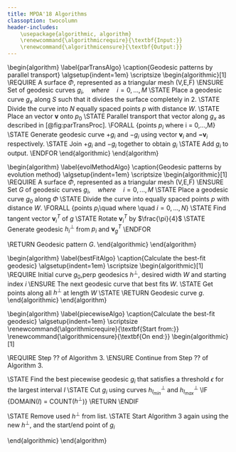 ```yaml
---
title: MPDA'18 Algorithms
classoption: twocolumn
header-includes:
    \usepackage{algorithmic, algorithm}
    \renewcommand{\algorithmicrequire}{\textbf{Input:}}
    \renewcommand{\algorithmicensure}{\textbf{Output:}}
---
```


\begin{algorithm}
\label{parTransAlgo}
\caption{Geodesic patterns by parallel transport}
\algsetup{indent=1em}
\scriptsize
\begin{algorithmic}[1]
\REQUIRE A surface $\Phi$, represented as a triangular mesh (V,E,F)
\ENSURE Set of geodesic curves $g_i,\quad where \quad i=0,...,M$
\STATE Place a geodesic curve $g_x$ along $S$ such that it divides the surface completely in 2.
\STATE Divide the curve into $N$ equally spaced points $p$ with distance $W$.
\STATE Place an vector $\mathbf v$  onto $p_0$
\STATE Parallel transport that vector along $g_x$ as described in [@fig:parTransProc].
\FORALL {points $p_i$ where i = 0,...,M}
  \STATE Generate geodesic curve $+g_i$ and $-g_i$ using vector $\mathbf{v}_i$ and $\mathbf{-v}_i$ respectively.
  \STATE Join $+g_i$ and $-g_i$ together to obtain $g_i$
  \STATE Add $g_i$ to output.
\ENDFOR
\end{algorithmic}
\end{algorithm}



\begin{algorithm}
\label{evolMethodAlgo}
\caption{Geodesic patterns by evolution method}
\algsetup{indent=1em}
\scriptsize
\begin{algorithmic}[1]
\REQUIRE A surface $\Phi$, represented as a triangular mesh (V,E,F)
\ENSURE Set $G$ of geodesic curves $g_i,\quad where \quad i=0,...,M$
\STATE Place a geodesic curve $g_0$ along $\Phi$
\STATE Divide the curve into equally spaced points $p$ with distance $W$.
\FORALL {points $p_i$\quad where \quad $i=0,...,N$}
\STATE Find tangent vector $\mathbf{v}^T_i$ of $g$
\STATE Rotate $\mathbf{v}^T_i$ by $\frac{\pi}{4}$
\STATE Generate geodesic $h^\perp_i$ from $p_i$ and $\mathbf{v}^T_g$
\ENDFOR

\RETURN Geodesic pattern $G$.
\end{algorithmic}
\end{algorithm}



\begin{algorithm}
\label{bestFitAlgo}
\caption{Calculate the best-fit geodesic}
\algsetup{indent=1em}
\scriptsize
\begin{algorithmic}[1]
\REQUIRE Initial curve $g_0$,perp geodesics $h^\perp$, desired width $W$ and starting index $i$
\ENSURE The next geodesic curve that best fits $W$.
\STATE Get points along all $h^\perp$ at length $W$
\STATE 
\RETURN Geodesic curve $g$.
\end{algorithmic}
\end{algorithm}

\begin{algorithm}
\label{piecewiseAlgo}
\caption{Calculate the best-fit geodesic}
\algsetup{indent=1em}
\scriptsize
\renewcommand{\algorithmicrequire}{\textbf{Start from:}}
\renewcommand{\algorithmicensure}{\textbf{On end:}}
\begin{algorithmic}[1]

\REQUIRE Step ?? of Algorithm 3.
\ENSURE Continue from Step ?? of Algorithm 3.

\STATE Find the best piecewise geodesic  $g_i$ that satisfies a threshold $\epsilon$ for the largest interval $I$
\STATE Cut $g_i$ using curves $h_{I_{min}}^\perp$ and $h_{I_{max}}^\perp$
\IF {DOMAIN($I$) = COUNT($h^\perp$)} \RETURN \ENDIF

\STATE Remove used $h^\perp$ from list.
\STATE Start Algorithm 3 again using the new $h^\perp$, and the start/end point of $g_i$

\end{algorithmic}
\end{algorithm}